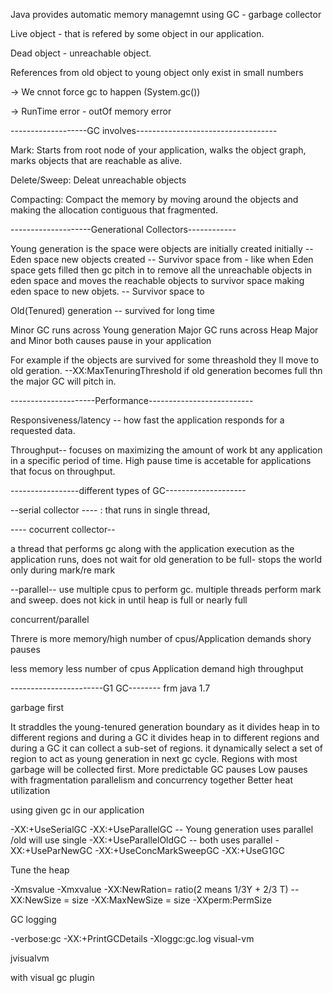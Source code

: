 Java provides automatic memory managemnt using GC - garbage collector 

Live object - that is refered by some object in our application.

Dead object - unreachable object.

References from old object to young object only exist in small numbers 

-> We cnnot force gc to happen (System.gc())

-> RunTime error - outOf memory error

-------------------GC involves----------------------------------- 

Mark: Starts from root node of your application, walks the object graph, marks objects that are reachable as alive.

Delete/Sweep: Deleat unreachable objects

Compacting: Compact the memory by moving around the objects and making the allocation contiguous that fragmented.



--------------------Generational Collectors------------


Young generation is the space were objects are initially created initially 
      -- Eden space new objects created
      -- Survivor space from - like when Eden space gets filled then gc pitch in to remove all the unreachable objects in eden space and moves the reachable objects to survivor space making eden space to new objets.
      -- Survivor space to


Old(Tenured) generation -- survived for long time

Minor GC runs across Young generation
Major GC runs across Heap 
Major and Minor both causes pause in your application

For example if the objects are survived for some threashold they ll move to old geration.   --XX:MaxTenuringThreshold
if old generation becomes full thn the major GC will pitch in.



---------------------Performance--------------------------


Responsiveness/latency -- how fast the application responds for a requested data.

Throughput-- focuses on maximizing the amount of work bt any application in a specific period of time.
High pause time is accetable for applications that focus on throughput.



-----------------different types of GC--------------------

--serial collector ---- :  that runs in single thread, 


---- cocurrent collector--

a thread that performs gc along with the application execution as the application runs, does not wait for old generation to be full- stops the world only during mark/re mark


--parallel--   use multiple cpus to perform gc. multiple threads perform mark and sweep. does not kick in until heap is full or nearly full


concurrent/parallel

Threre is more memory/high number of cpus/Application demands shory pauses

less memory
less number of cpus
Application demand high throughput





-----------------------G1 GC-------- frm java 1.7

garbage first

It straddles the young-tenured generation boundary as it divides heap in to different regions and during a GC it divides heap in to different regions and during a GC it can collect a sub-set of regions.
it dynamically select a set of region to act as young generation in next gc cycle.
Regions with most garbage will be collected first.
   More predictable GC pauses
   Low pauses with fragmentation
   parallelism and concurrency together
   Better heat utilization




   using given gc in our application 

   -XX:+UseSerialGC
   -XX:+UseParallelGC   -- Young generation uses parallel /old will use single 
   -XX:+UseParallelOldGC  -- both uses parallel
   -XX:+UseParNewGC
   -XX:+UseConcMarkSweepGC
   -XX:+UseG1GC


Tune the heap

-Xmsvalue 
-Xmxvalue
-XX:NewRation= ratio(2 means 1/3Y + 2/3 T)
--XX:NewSize = size
-XX:MaxNewSize = size
-XXperm:PermSize


GC logging 

-verbose:gc
-XX:+PrintGCDetails
-Xloggc:gc.log
visual-vm


jvisualvm

with visual gc plugin













